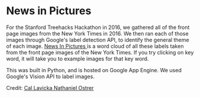 <h1> News in Pictures </h1> 

For the Stanford Treehacks Hackathon in 2016, we gathered all of the front page images from the New York Times in 2016. 
We then ran each of those images through Google's label detection API, to identify the general theme of each image.
<a href="newsin.pictures"> News In Pictures </a> is a word cloud of all these labels taken from the front page images of the New York Times. 
If you try clicking on key word, it will take you to example images for that key word.

<p> This was built in Python, and is hosted on Google App Engine. We used Google's Vision API to label images.



Credit:
<a href="github.com/CalLavicka"> Cal Lavicka </a>
<a href="github.com/higgs241"> Nathaniel Ostrer </a>
